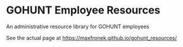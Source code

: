 # GOHUNT Employee Resources
An administrative resource library for GOHUNT employees

See the actual page at <a href="https://maxfronek.github.io/gohunt_resources/">https://maxfronek.github.io/gohunt_resources/</a>

